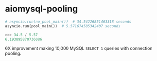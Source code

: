 # aiomysql-pooling

```py
# asyncio.run(no_pool_main())  # 34.54226851463318 seconds
asyncio.run(pool_main())  # 5.571674585342407 seconds
```
```py
>>> 34.5 / 5.57
6.193895870736086
```
6X improvement making 10,000 MySQL `SELECT 1` queries with connection pooling.
